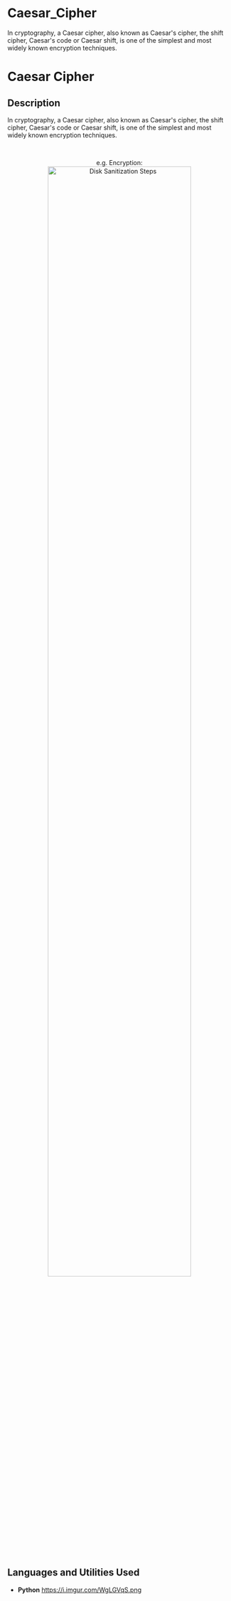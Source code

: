 # Caesar_Cipher
In cryptography, a Caesar cipher, also known as Caesar's cipher, the shift cipher, Caesar's code or Caesar shift, is one of the simplest and most widely known encryption techniques. 
<h1>Caesar Cipher</h1>

<h2>Description</h2>

In cryptography, a Caesar cipher, also known as Caesar's cipher, the shift cipher, Caesar's code or Caesar shift, is one of the simplest and most widely known encryption techniques. 

<br />
<p align="center">
e.g. Encryption: <br/>
<img src="https://i.imgur.com/WgLGVqS.png" height="80%" width="80%" alt="Disk Sanitization Steps"/>
<br />

<h2>Languages and Utilities Used</h2>

- <b>Python</b> 
https://i.imgur.com/WgLGVqS.png
